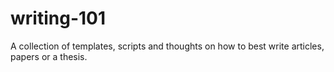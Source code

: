 # writing-101
A collection of templates, scripts and thoughts on how to best write articles, papers or a thesis.
